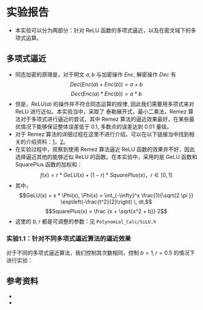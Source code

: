 # 实验报告
* 本实验可以分为两部分：针对 ReLU 函数的多项式逼近，以及在密文域下的多项式运算。
## 多项式逼近
* 同态加密的原理是，对于明文 $a,b$ 与加密操作 $Enc$, 解密操作 $Dec$ 有 
$$Dec(Enc(a) + Enc(b)) = a + b$$ 
$$Dec(Enc(a) * Enc(b)) = a * b$$ 
* 但是，$ReLU(a)$ 的操作并不符合同态运算的规律, 因此我们需要用多项式来对 ReLU 进行近似。本实验当中，采取了 泰勒展开式，最小二乘法，Remez 算法对于多项式进行逼近的尝试，其中 Remez 算法的逼近效果最好，在某些最优情况下能够保证整体误差低于 $0.1$, 多数点的误差达到 $0.01$ 量级。
* 对于 Remez 算法的详细过程在这里不进行介绍，可以在以下链接当中找到相关的介绍资料：[1]，[2]。
* 在实验过程中，观察到使用 Remez 算法逼近 ReLU 函数的效果并不好，因此选择逼近其他的能够近似 ReLU 的函数。在本实验中，采用的是 GeLU 函数和 SquarePlus 函数的加权和：
$$f(x) = r * GeLU(x) + (1 - r) * SquarePlus(x)，r \in [0, 1]$$ 
* 其中，
$$GeLU(x) = x * \Phi(x), \Phi(x) = \int_{-\infty}^x \frac{1}{\sqrt{2 \pi }} \exp\left(-\frac{t^2}{2}\right) \, dt,$$
$$SquarePlus(x) = \frac {x + \sqrt{x^2 + b}} 2$$
* 这里的 $b, r$ 都是可调整的参数：见 `Polynomial_Calc/SiLU.h`
### 实验1.1：针对不同多项式逼近算法的逼近效果
对于不同的多项式逼近算法，我们控制其次数相同，控制 $b = 1, r = 0.5$ 的情况下进行实验：




## 参考资料
* [1]: https://www.youtube.com/watch?v=j29rVHCpRUY
* [2]: http://staff.ustc.edu.cn/~tongwh/NA_2023/slides/book.pdf#section.9.6
